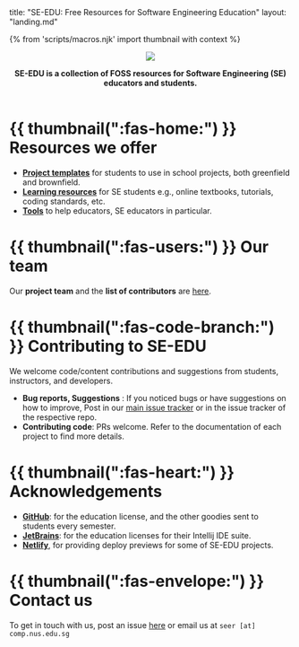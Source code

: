 <frontmatter>
  title: "SE-EDU: Free Resources for Software Engineering Education"
  layout: "landing.md"
</frontmatter>

{% from 'scripts/macros.njk' import thumbnail with context %}

<header>
<div class="jumbotron jumbotron-fluid text-center">
  <div class="container">

![](docs/images/logo.png)

<div class="lead ml-3">

**SE-EDU is a collection of <tooltip content="Free and Open Source">FOSS</tooltip> resources for Software Engineering (SE) educators and students.**
</div>
  </div>
</div>
</header>


# {{ thumbnail(":fas-home:") }} Resources we offer

* [**Project templates**](docs/templates.html) for students to use in school projects, both greenfield and brownfield.
* [**Learning resources**](docs/resources.html) for SE students e.g., online textbooks, tutorials, coding standards, etc.
* [**Tools**](docs/tools.html) to help educators, SE educators in particular.


# {{ thumbnail(":fas-users:") }} Our team

<div class="ml-4">

Our **project team** and the **list of contributors** are [here](docs/team.html).
</div>

# {{ thumbnail(":fas-code-branch:") }} Contributing to SE-EDU

<div class="ml-4">

We welcome code/content contributions and suggestions from students, instructors, and developers.

* **Bug reports, Suggestions** : If you noticed bugs or have suggestions on how to improve,
Post in our [main issue tracker](https://github.com/se-edu/main/issues) or in the issue tracker of the respective repo.
* **Contributing code**: PRs welcome. Refer to the documentation of each project to find more details.
</div>

# {{ thumbnail(":fas-heart:") }} Acknowledgements

* [**GitHub**](https://www.github.com/): for the education license, and the other goodies sent to students every semester.
* [**JetBrains**](https://www.jetbrains.com/): for the education licenses for their Intellij IDE suite.
* [**Netlify**](https://www.netlify.com), for providing deploy previews for some of SE-EDU projects.

# {{ thumbnail(":fas-envelope:") }} Contact us

<div class="ml-4">

To get in touch with us, post an issue [here](https://github.com/se-edu/main/issues) or email us at `seer [at] comp.nus.edu.sg`
</div>
